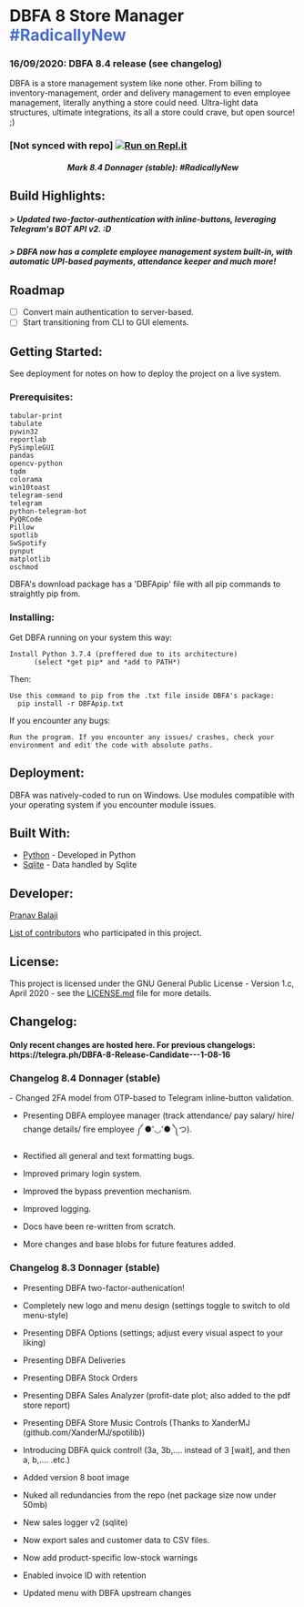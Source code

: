 # DBFA 8 Store Manager <span style="color: #496dd0">#RadicallyNew</span>
### 16/09/2020: DBFA 8.4 release (see changelog)
  
   
DBFA is a store management system like none other. From billing to inventory-management, order and delivery management to even employee management, literally anything a store could need. Ultra-light data structures, ultimate integrations, its all a store could crave, but open source! ;)

### [Not synced with repo] [![Run on Repl.it](https://repl.it/badge/github/deltaonealpha/DBFA)](https://repl.it/github/deltaonealpha/DBFA)

<h5 align="center">Mark 8.4 Donnager (stable): #RadicallyNew </h5>

## Build Highlights:
<h5>> Updated two-factor-authentication with inline-buttons, leveraging Telegram's BOT API v2. :D</h5>
<h5>> DBFA now has a complete employee management system built-in, with automatic UPI-based payments, attendance keeper and much more!</h5>

## Roadmap
- [ ] Convert main authentication to server-based.
- [ ] Start transitioning from CLI to GUI elements.

## Getting Started:
See deployment for notes on how to deploy the project on a live system.

### Prerequisites:

```
tabular-print
tabulate
pywin32
reportlab
PySimpleGUI
pandas
opencv-python
tqdm
colorama
win10toast
telegram-send
telegram
python-telegram-bot
PyQRCode
Pillow
spotlib
SwSpotify
pynput
matplotlib
oschmod
```
DBFA's download package has a 'DBFApip' file with all pip commands to straightly pip from.

### Installing:
Get DBFA running on your system this way:

```
Install Python 3.7.4 (preffered due to its architecture)
      (select *get pip* and *add to PATH*)
```

Then:
```
Use this command to pip from the .txt file inside DBFA's package:
  pip install -r DBFApip.txt
```

If you encounter any bugs:
```
Run the program. If you encounter any issues/ crashes, check your environment and edit the code with absolute paths.
```

## Deployment:
DBFA was natively-coded to run on Windows. Use modules compatible with your operating system if you encounter module issues.


## Built With:
* [Python](https://www.python.org/) - Developed in Python
* [Sqlite](https://www.sqlite.org/index.html) - Data handled by Sqlite


## Developer:
<p><a href="https://t.me/deltaonealpha">Pranav Balaji</p>

List of [contributors](https://github.com/deltaonealpha/DBFA/contributors) who participated in this project.

## License:
This project is licensed under the GNU General Public License - Version 1.c, April 2020 - see the [LICENSE.md](LICENSE.md) file for more details.

## Changelog:
<h4>Only recent changes are hosted here. For previous changelogs: https://telegra.ph/DBFA-8-Release-Candidate---1-08-16</h4>

<h3>Changelog 8.4 Donnager (stable)</h3>
- Changed 2FA model from OTP-based to Telegram inline-button validation.

- Presenting DBFA employee manager (track attendance/ pay salary/ hire/ change details/ fire employee ༼ ●'◡'● ༽つ).

- Rectified all general and text formatting bugs.

- Improved primary login system.

- Improved the bypass prevention mechanism.

- Improved logging.

- Docs have been re-written from scratch.

- More changes and base blobs for future features added.

<h3>Changelog 8.3 Donnager (stable)</h3>

-    Presenting DBFA two-factor-authenication!

-    Completely new logo and menu design (settings toggle to switch to old menu-style)


-    Presenting DBFA Options (settings; adjust every visual aspect to your liking)

-    Presenting DBFA Deliveries 

-    Presenting DBFA Stock Orders

-    Presenting DBFA Sales Analyzer (profit-date plot; also added to the pdf store report)

-    Presenting DBFA Store Music Controls (Thanks to XanderMJ (github.com/XanderMJ/spotilib))

-    Introducing DBFA quick control! (3a, 3b,.... instead of 3 [wait], and then a, b,.... .etc.)



-    Added version 8 boot image

-    Nuked all redundancies from the repo (net package size now under 50mb)

-    New sales logger v2 (sqlite)

-    Now export sales and customer data to CSV files.

-    Now add product-specific low-stock warnings     

-    Enabled invoice ID with retention

-    Updated menu with DBFA upstream changes




